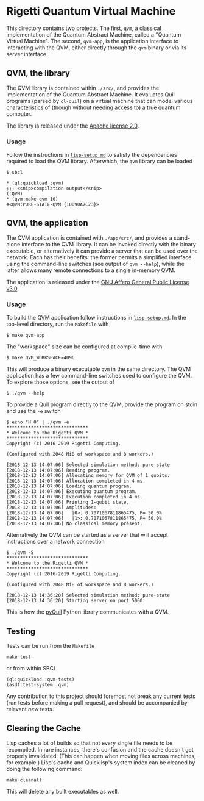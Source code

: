 # Rigetti Quantum Virtual Machine

This directory contains two projects. The first, `qvm`, a classical
implementation of the Quantum Abstract Machine, called a "Quantum
Virtual Machine". The second, `qvm-app`, is the application interface to
interacting with the QVM, either directly through the `qvm` binary or
via its server interface.

## QVM, the library

The QVM library is contained within `./src/`, and provides the
implementation of the Quantum Abstract Machine. It evaluates Quil
programs (parsed by `cl-quil`) on a virtual machine that can model
various characteristics of (though without needing access to) a true
quantum computer.

The library is released under the [Apache license 2.0](LICENSE.txt).

### Usage

Follow the instructions in [`lisp-setup.md`](doc/lisp-setup.md) to
satisfy the dependencies required to load the QVM library. Afterwhich,
the `qvm` library can be loaded

```
$ sbcl

* (ql:quickload :qvm)
;;; <snip>compilation output</snip>
(:QVM)
* (qvm:make-qvm 10)
#<QVM:PURE-STATE-QVM {10090A7C23}>
```

## QVM, the application

The QVM application is contained with `./app/src/`, and provides a
stand-alone interface to the QVM library. It can be invoked directly
with the binary executable, or alternatively it can provide a server
that can be used over the network. Each has their benefits: the former
permits a simplified interface using the command-line switches (see
output of `qvm --help`), while the latter allows many remote
connections to a single in-memory QVM.

The application is released under the [GNU Affero General Public
License v3.0](app/LICENSE.txt).

### Usage

To build the QVM application follow instructions in
[`lisp-setup.md`](doc/lisp-setup.md). In the top-level directory, run
the `Makefile` with

```
$ make qvm-app
```

The "workspace" size can be configured at compile-time with

```
$ make QVM_WORKSPACE=4096
```

This will produce a binary executable `qvm` in the same directory. The
QVM application has a few command-line switches used to configure the
QVM. To explore those options, see the output of 

```
$ ./qvm --help
```

To provide a Quil program directly to the QVM, provide the program on
stdin and use the `-e` switch

```
$ echo "H 0" | ./qvm -e
******************************
* Welcome to the Rigetti QVM *
******************************
Copyright (c) 2016-2019 Rigetti Computing.

(Configured with 2048 MiB of workspace and 8 workers.)

[2018-12-13 14:07:06] Selected simulation method: pure-state
[2018-12-13 14:07:06] Reading program.
[2018-12-13 14:07:06] Allocating memory for QVM of 1 qubits.
[2018-12-13 14:07:06] Allocation completed in 4 ms.
[2018-12-13 14:07:06] Loading quantum program.
[2018-12-13 14:07:06] Executing quantum program.
[2018-12-13 14:07:06] Execution completed in 4 ms.
[2018-12-13 14:07:06] Printing 1-qubit state.
[2018-12-13 14:07:06] Amplitudes:
[2018-12-13 14:07:06]   |0>: 0.7071067811865475, P= 50.0%
[2018-12-13 14:07:06]   |1>: 0.7071067811865475, P= 50.0%
[2018-12-13 14:07:06] No classical memory present.
```

Alternatively the QVM can be started as a server that will accept
instructions over a network connection

```
$ ./qvm -S
******************************
* Welcome to the Rigetti QVM *
******************************
Copyright (c) 2016-2019 Rigetti Computing.

(Configured with 2048 MiB of workspace and 8 workers.)

[2018-12-13 14:36:20] Selected simulation method: pure-state
[2018-12-13 14:36:20] Starting server on port 5000.
```

This is how the [pyQuil](https://github.com/rigetti/pyquil) Python
library communicates with a QVM.

## Testing

Tests can be run from the `Makefile` 

```
make test
```

or from within SBCL

```
(ql:quickload :qvm-tests)
(asdf:test-system :qvm)
```

Any contribution to this project should foremost not break any current
tests (run tests before making a pull request), and should be
accompanied by relevant *new* tests.

## Clearing the Cache

Lisp caches a lot of builds so that not every single file needs to be
recompiled. In rare instances, there's confusion and the cache doesn't
get properly invalidated. (This can happen when moving files across
machines, for example.) Lisp's cache and Quicklisp's system index can
be cleaned by doing the following command:

```
make cleanall
```

This will delete any built executables as well.
